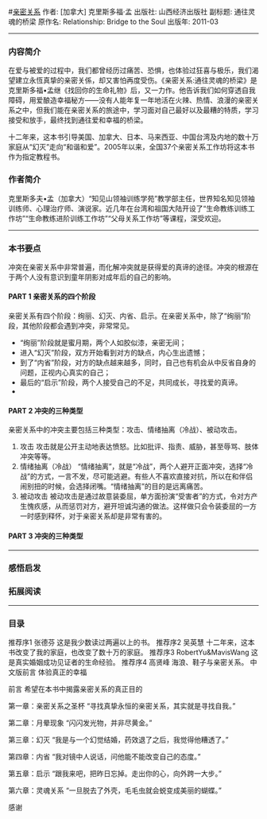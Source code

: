 #[亲密关系](https://book.douban.com/subject/6052834/)
作者:  [加拿大] 克里斯多福·孟
出版社: 山西经济出版社
副标题: 通往灵魂的桥梁
原作名: Relationship: Bridge to the Soul
出版年: 2011-03
***
### 内容简介 
在爱与被爱的过程中，我们都曾经历过痛苦、恐惧，也体验过狂喜与极乐，我们渴望建立永恆真挚的亲密关係，却又害怕再度受伤。《亲密关系:通往灵魂的桥梁》是克里斯多福•孟继《找回你的生命礼物》后，又一力作。他告诉我们如何穿透自我障碍，用爱酿造幸福秘方——没有人能年复一年地活在火辣、热情、浪漫的亲密关系之中，但我们能在亲密关系的旅途中，学习面对自己最好以及最糟的特质，学习接受和放手，最终找到通往爱和幸福的桥梁。

十二年来，这本书引导美国、加拿大、日本、马来西亚、中国台湾及内地的数十万家庭从“幻灭”走向“和谐和爱”。2005年以来，全国37个亲密关系工作坊将这本书作为指定教程书。

### 作者简介 
克里斯多夫•孟（加拿大）“知见山领袖训练学苑”教学部主任，世界知名知见领袖训练师、心理治疗师、演说家。近几年在台湾和祖国大陆开设了“生命教练训练工作坊”“生命教练进阶训练工作坊”“父母关系工作坊”等课程，深受欢迎。
***
### 本书要点
冲突在亲密关系中非常普遍，而化解冲突就是获得爱的真谛的途径。冲突的根源在于两个人没有意识到童年阴影对成年后的自己的影响。

#### PART 1 亲密关系的四个阶段
亲密关系有四个阶段：绚丽、幻灭、内省、启示。在亲密关系中，除了“绚丽”阶段，其他阶段都会遇到冲突，非常常见。
- “绚丽”阶段就是蜜月期，两个人如胶似漆，亲密无间；
- 进入“幻灭”阶段，双方开始看到对方的缺点，内心生出遗憾；
- 到了“内省”阶段，对方的缺点越来越多，同时，自己也有机会从中反省自身的问题，正视内心真实的自己；
- 最后的“启示”阶段，两个人接受自己的不足，共同成长，寻找爱的真谛。
- 
#### PART 2 冲突的三种类型
亲密关系中的冲突主要包括三种类型：攻击、情绪抽离（冷战）、被动攻击。
1. 攻击
攻击就是公开主动地表达愤怒。比如批评、指责、威胁，甚至辱骂、肢体冲突等等。
2. 情绪抽离（冷战）
“情绪抽离”，就是“冷战”，两个人避开正面冲突，选择“冷战”的方式，一言不发，尽可能逃避。有些人不喜欢直接对抗，所以在和伴侣闹别扭的时候，会选择闭嘴。“情绪抽离”的目的是远离痛苦。
3. 被动攻击
被动攻击是通过故意装委屈，单方面扮演“受害者”的方式，令对方产生愧疚感，从而惩罚对方，避开坦诚沟通的做法。这样做只会令装委屈的一方一时感到释怀，对于亲密关系却是非常有害的。

#### PART 3 冲突的三种类型
***
### 感悟启发
### 拓展阅读
***
### 目录
推荐序1         张德芬  这是我少数读过两遍以上的书。
推荐序2        吴英慧  十二年来，这本书改变了我的家庭，也改变了数十万的家庭。
推荐序3        RobertYu&MavisWang 这是真实婚姻成功见证者的生命经验。
推荐序4        高贤峰  海浪、鞋子与亲密关系。
中文版前言   体验真正的幸福

前言
希望在本书中揭露亲密关系的真正目的

第一章：亲密关系之圣杯
“寻找真挚永恒的亲密关系，其实就是寻找自我。”

第二章：月晕现象
“闪闪发光物，并非尽黄金。”

第三章：幻灭
“我是与一个幻觉结婚，药效退了之后，我觉得他糟透了。”

第四章：内省
“我对镜中人说话，问他能不能改变自己的态度。”

第五章：启示
“跟我来吧，把昨日忘掉。走出你的心，向外跨一大步。”

第六章：灵魂关系
“一旦脱去了外壳，毛毛虫就会蜕变成美丽的蝴蝶。”

感谢
